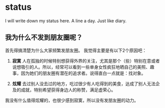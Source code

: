 # status

I will write down my status here.
A line a day. Just like diary.

## 我为什么不发到朋友圈呢？

首先得搞清楚为什么大家频繁发朋友圈。
我觉得主要是有以下2个原因吧：

1. **寂寞**
人在孤独的时候特别想获得外界的关注，尤其是那个（些）特别在意或者说想吸引的人。所以，经常可以看到一些单身女性疯狂地晒自己的美照、趣事，因为她们的朋友圈有潜在的追求者。说得直白一点就是：找对象。


2. **炫耀**
去过别人没去过的地方，吃过很少有人吃得到的美食，达成了别人无法企及的成就，特别希望获得身边人的称赞，满足虚荣心。

我没有什么值得炫耀的，也很少感到寂寞，所以没有发朋友圈的动力。
